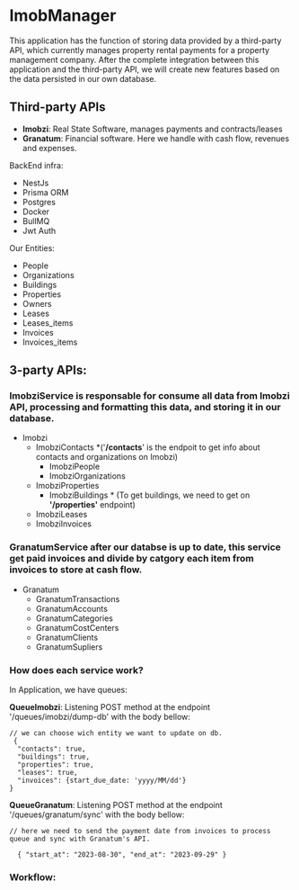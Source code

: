 # ImobManager

This application has the function of storing data provided by a third-party API, which currently manages property rental payments for a property management company. After the complete integration between this application and the third-party API, we will create new features based on the data persisted in our own database.


## Third-party APIs 
 - **Imobzi**: Real State Software, manages payments and contracts/leases
 - **Granatum**: Financial software. Here we handle with cash flow, revenues and expenses. 




BackEnd infra: 
  - NestJs
  - Prisma ORM
  - Postgres
  - Docker
  - BullMQ
  - Jwt Auth
  
Our Entities: 
  - People 
  - Organizations
  - Buildings
  - Properties
  - Owners 
  - Leases
  - Leases_items 
  - Invoices
  - Invoices_items
   

## 3-party APIs:
### __ImobziService__ is responsable for consume all data from Imobzi API, processing and formatting this data, and storing it in our database.
  - Imobzi
    - ImobziContacts *('__/contacts__' is the endpoit to get info about contacts and organizations on Imobzi)
      - ImobziPeople
      - ImobziOrganizations
    - ImobziProperties
      - ImobziBuildings * (To get buildings, we need to get on __'/properties'__ endpoint)
    - ImobziLeases
    - ImobziInvoices

  ### __GranatumService__ after our databse is up to date, this service get paid invoices and divide by catgory each item from invoices to store at cash flow. 
  - Granatum
    - GranatumTransactions
    - GranatumAccounts
    - GranatumCategories
    - GranatumCostCenters
    - GranatumClients
    - GranatumSupliers

### How does each service work? 
  In Application, we have queues:
  
  __QueueImobzi__:  Listening POST method at the endpoint '/queues/imobzi/dump-db' with the body bellow:

  ``` 
  // we can choose wich entity we want to update on db. 
   {
	"contacts": true, 
	"buildings": true,
	"properties": true,
	"leases": true,
	"invoices": {start_due_date: 'yyyy/MM/dd'}
}
  ```

  __QueueGranatum__:  Listening POST method at the endpoint '/queues/granatum/sync' with the body bellow:

  ``` 
  // here we need to send the payment date from invoices to process queue and sync with Granatum's API. 

	{ "start_at": "2023-08-30", "end_at": "2023-09-29" }
  ```


### Workflow: 
